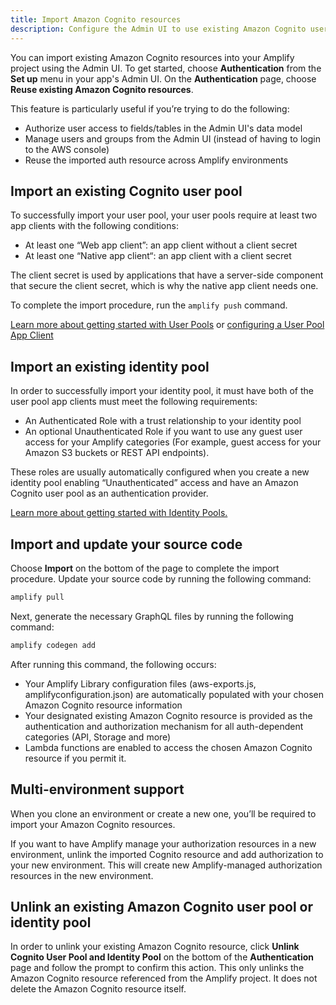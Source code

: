 ```yaml
---
title: Import Amazon Cognito resources
description: Configure the Admin UI to use existing Amazon Cognito user pool and identity pool resources as an authentication and authorization mechanism for other Amplify categories ( For example, API, Storage, and more).
---
```


You can import existing Amazon Cognito resources into your Amplify project using the Admin UI. To get started, choose **Authentication** from the **Set up** menu in your app's Admin UI. On the **Authentication** page, choose **Reuse existing Amazon Cognito resources**.

This feature is particularly useful if you’re trying to do the following:

- Authorize user access to fields/tables in the Admin UI's data model
- Manage users and groups from the Admin UI (instead of having to login to the AWS console)
- Reuse the imported auth resource across Amplify environments

## Import an existing Cognito user pool
To successfully import your user pool, your user pools require at least two app clients with the following conditions:

- At least one “Web app client”: an app client without a client secret
- At least one “Native app client“: an app client with a client secret

The client secret is used by applications that have a server-side component that secure the client secret, which is why the native app client needs one.

To complete the import procedure, run the `amplify push` command.

[Learn more about getting started with User Pools](https://docs.aws.amazon.com/cognito/latest/developerguide/getting-started-with-cognito-user-pools.html)
or 
[configuring a User Pool App Client](https://docs.aws.amazon.com/cognito/latest/developerguide/user-pool-settings-client-apps.html)

## Import an existing identity pool
In order to successfully import your identity pool, it must have both of the user pool app clients must meet the following requirements:

- An Authenticated Role with a trust relationship to your identity pool
- An optional Unauthenticated Role if you want to use any guest user access for your Amplify categories (For example, guest access for your Amazon S3 buckets or REST API endpoints).

These roles are usually automatically configured when you create a new identity pool enabling “Unauthenticated” access and have an Amazon Cognito user pool as an authentication provider.

[Learn more about getting started with Identity Pools.](https://docs.aws.amazon.com/cognito/latest/developerguide/getting-started-with-identity-pools.html)

## Import and update your source code

Choose **Import** on the bottom of the page to complete the import procedure. Update your source code by running the following command: 
```bash
amplify pull
```
Next, generate the necessary GraphQL files by running the following command:
```bash
amplify codegen add
```

After running this command, the following occurs:
- Your Amplify Library configuration files (aws-exports.js, amplifyconfiguration.json) are automatically populated with your chosen Amazon Cognito resource information
- Your designated existing Amazon Cognito resource is provided as the authentication and authorization mechanism for all auth-dependent categories (API, Storage and more)
- Lambda functions are enabled to access the chosen Amazon Cognito resource if you permit it.

## Multi-environment support
When you clone an environment or create a new one, you’ll be required to import your Amazon Cognito resources.

If you want to have Amplify manage your authorization resources in a new environment, unlink the imported Cognito resource and add authorization to your new environment. This will create new Amplify-managed authorization resources in the new environment.
  
## Unlink an existing Amazon Cognito user pool or identity pool
In order to unlink your existing Amazon Cognito resource, click **Unlink Cognito User Pool and Identity Pool** on the bottom of the **Authentication** page and follow the prompt to confirm this action. This only unlinks the Amazon Cognito resource referenced from the Amplify project. It does not delete the Amazon Cognito resource itself.
